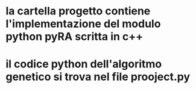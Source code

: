 # la cartella progetto contiene l'implementazione del modulo python pyRA scritta in c++

# il codice python dell'algoritmo genetico si trova nel file prooject.py
